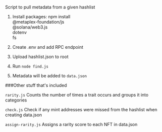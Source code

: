 Script to pull metadata from a given hashlist

1. Install packages:
npm install \
  @metaplex-foundation/js \
  @solana/web3.js \
  dotenv \
  fs

2. Create .env and add RPC endpoint

3. Upload hashlist.json to root

4. Run ```node find.js```

5. Metadata will be added to ```data.json```

###Other stuff that's included

```rarity.js```
Counts the number of times a trait occurs and groups it into categories

```check.js```
Check if any mint addresses were missed from the hashlist when creating data.json

```assign-rarity.js```
Assigns a rarity score to each NFT in data.json
